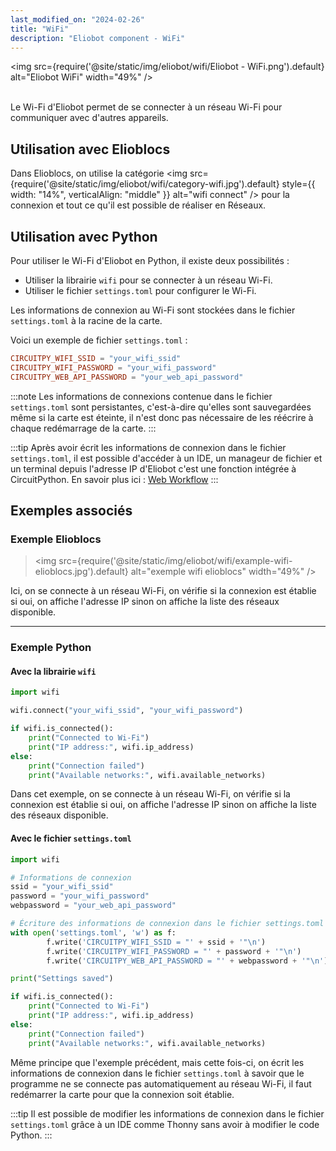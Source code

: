 ```yaml
---
last_modified_on: "2024-02-26"
title: "WiFi"
description: "Eliobot component - WiFi"
---
```



<img src={require('@site/static/img/eliobot/wifi/Eliobot - WiFi.png').default} alt="Eliobot WiFi" width="49%" />

<br/>Le Wi-Fi d'Eliobot permet de se connecter à un réseau Wi-Fi pour communiquer avec d'autres appareils.

## Utilisation avec Elioblocs

Dans Elioblocs, on utilise la catégorie <img src={require('@site/static/img/eliobot/wifi/category-wifi.jpg').default} style={{ width: "14%", verticalAlign: "middle" }} alt="wifi connect" /> pour la connexion et tout ce qu'il est possible de réaliser en Réseaux.

## Utilisation avec Python

Pour utiliser le Wi-Fi d'Eliobot en Python, il existe deux possibilités :

- Utiliser la librairie `wifi` pour se connecter à un réseau Wi-Fi.
- Utiliser le fichier `settings.toml` pour configurer le Wi-Fi.

Les informations de connexion au Wi-Fi sont stockées dans le fichier `settings.toml` à la racine de la carte.

Voici un exemple de fichier `settings.toml` :
```toml
CIRCUITPY_WIFI_SSID = "your_wifi_ssid"
CIRCUITPY_WIFI_PASSWORD = "your_wifi_password"
CIRCUITPY_WEB_API_PASSWORD = "your_web_api_password"
```

:::note
Les informations de connexions contenue dans le fichier `settings.toml` sont persistantes, c'est-à-dire qu'elles sont sauvegardées même si la carte est éteinte, il n'est donc pas nécessaire de les réécrire à chaque redémarrage de la carte.
:::

:::tip
Après avoir écrit les informations de connexion dans le fichier `settings.toml`, il est possible d'accéder à un IDE, un manageur de fichier et un terminal depuis l'adresse IP d'Eliobot c'est une fonction intégrée à CircuitPython.
En savoir plus ici : [Web Workflow](https://learn.adafruit.com/getting-started-with-web-workflow-using-the-code-editor)
:::

## Exemples associés

### Exemple Elioblocs

>
> <img src={require('@site/static/img/eliobot/wifi/example-wifi-elioblocs.jpg').default} alt="exemple wifi elioblocs" width="49%" />
>   

Ici, on se connecte à un réseau Wi-Fi, on vérifie si la connexion est établie si oui, on affiche l'adresse IP sinon on affiche la liste des réseaux disponible.

---

### Exemple Python

#### Avec la librairie `wifi`

```python
import wifi

wifi.connect("your_wifi_ssid", "your_wifi_password")

if wifi.is_connected():
    print("Connected to Wi-Fi")
    print("IP address:", wifi.ip_address)
else:
    print("Connection failed")
    print("Available networks:", wifi.available_networks)
```

Dans cet exemple, on se connecte à un réseau Wi-Fi, on vérifie si la connexion est établie si oui, on affiche l'adresse IP sinon on affiche la liste des réseaux disponible.

#### Avec le fichier `settings.toml`

```python
import wifi

# Informations de connexion
ssid = "your_wifi_ssid"
password = "your_wifi_password"
webpassword = "your_web_api_password"

# Écriture des informations de connexion dans le fichier settings.toml
with open('settings.toml', 'w') as f:
        f.write('CIRCUITPY_WIFI_SSID = "' + ssid + '"\n')
        f.write('CIRCUITPY_WIFI_PASSWORD = "' + password + '"\n')
        f.write('CIRCUITPY_WEB_API_PASSWORD = "' + webpassword + '"\n')

print("Settings saved")

if wifi.is_connected():
    print("Connected to Wi-Fi")
    print("IP address:", wifi.ip_address)
else:
    print("Connection failed")
    print("Available networks:", wifi.available_networks)
```

Même principe que l'exemple précédent, mais cette fois-ci, on écrit les informations de connexion dans le fichier `settings.toml` à savoir que le programme ne se connecte pas automatiquement au réseau Wi-Fi, il faut redémarrer la carte pour que la connexion soit établie.

:::tip
Il est possible de modifier les informations de connexion dans le fichier `settings.toml` grâce à un IDE comme Thonny sans avoir à modifier le code Python.
:::



